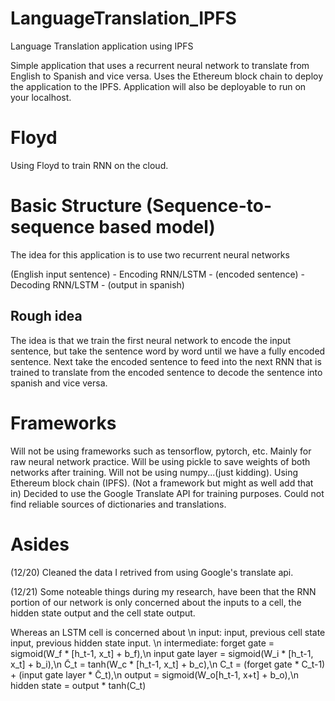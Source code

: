 # LanguageTranslation_IPFS

Language Translation application using IPFS

Simple application that uses a recurrent neural network to translate from English to Spanish and vice versa.
Uses the Ethereum block chain to deploy the application to the IPFS.
Application will also be deployable to run on your localhost.

# Floyd

Using Floyd to train RNN on the cloud.

# Basic Structure (Sequence-to-sequence based model)

The idea for this application is to use two recurrent neural networks

(English input sentence) - Encoding RNN/LSTM - (encoded sentence) - Decoding RNN/LSTM - (output in spanish)

## Rough idea

The idea is that we train the first neural network to encode the input sentence, but take the sentence word by word until we have a fully encoded sentence. Next take the encoded sentence to feed into the next RNN that is trained to translate from the encoded sentence to decode the sentence into spanish and vice versa.

# Frameworks

Will not be using frameworks such as tensorflow, pytorch, etc.
Mainly for raw neural network practice.
Will be using pickle to save weights of both networks after training.
Will not be using numpy...(just kidding).
Using Ethereum block chain (IPFS). (Not a framework but might as well add that in)
Decided to use the Google Translate API for training purposes. Could not find reliable sources of dictionaries and translations.

# Asides
(12/20)
Cleaned the data I retrived from using Google's translate api.

(12/21)
Some noteable things during my research, have been that the RNN portion of our network is only concerned about the inputs to a cell, the hidden state output and the cell state output.

Whereas an LSTM cell is concerned about  \n
input: input, previous cell state input, previous hidden state input. \n
intermediate: forget gate = sigmoid(W_f * [h_t-1, x_t] + b_f),\n
			  input gate layer = sigmoid(W_i * [h_t-1, x_t] + b_i),\n
			  C̃_t = tanh(W_c * [h_t-1, x_t] + b_c),\n
			  C_t = (forget gate * C_t-1) + (input gate layer * C̃_t),\n
			  output = sigmoid(W_o[h_t-1, x+t] + b_o),\n
			  hidden state = output * tanh(C_t)


